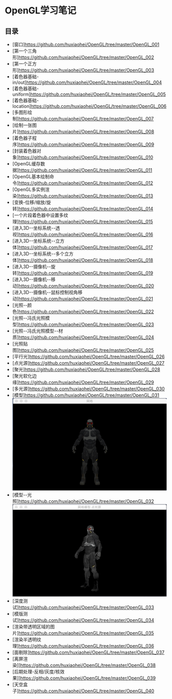 # OpenGL学习笔记

## 目录

* [窗口]<https://github.com/huxiaohei/OpenGL/tree/master/OpenGL_001>
* [第一个三角形]<https://github.com/huxiaohei/OpenGL/tree/master/OpenGL_002>
* [第一个正方形]<https://github.com/huxiaohei/OpenGL/tree/master/OpenGL_003>
* [着色器基础-in/out]<https://github.com/huxiaohei/OpenGL/tree/master/OpenGL_004>
* [着色器基础-uniform]<https://github.com/huxiaohei/OpenGL/tree/master/OpenGL_005>
* [着色器基础-location]<https://github.com/huxiaohei/OpenGL/tree/master/OpenGL_006>
* [多图形绘制]<https://github.com/huxiaohei/OpenGL/tree/master/OpenGL_007>
* [绘制一张图片]<https://github.com/huxiaohei/OpenGL/tree/master/OpenGL_008>
* [着色器子程序]<https://github.com/huxiaohei/OpenGL/tree/master/OpenGL_009>
* [封装着色器对象]<https://github.com/huxiaohei/OpenGL/tree/master/OpenGL_010>
* [OpenGL缓存数据]<https://github.com/huxiaohei/OpenGL/tree/master/OpenGL_011>
* [OpenGL基本绘制命令]<https://github.com/huxiaohei/OpenGL/tree/master/OpenGL_012>
* [OpenGL多实例渲染]<https://github.com/huxiaohei/OpenGL/tree/master/OpenGL_013>
* [变换-位移/缩放/旋转]<https://github.com/huxiaohei/OpenGL/tree/master/OpenGL_014>
* [一个片段着色器中设置多纹理]<https://github.com/huxiaohei/OpenGL/tree/master/OpenGL_015>
* [进入3D--坐标系统--透视]<https://github.com/huxiaohei/OpenGL/tree/master/OpenGL_016>
* [进入3D--坐标系统--立方体]<https://github.com/huxiaohei/OpenGL/tree/master/OpenGL_017>
* [进入3D--坐标系统--多个立方体]<https://github.com/huxiaohei/OpenGL/tree/master/OpenGL_018>
* [进入3D--摄像机--旋转]<https://github.com/huxiaohei/OpenGL/tree/master/OpenGL_019>
* [进入3D--摄像机--移动]<https://github.com/huxiaohei/OpenGL/tree/master/OpenGL_020>
* [进入3D--摄像机--鼠标控制视角移动]<https://github.com/huxiaohei/OpenGL/tree/master/OpenGL_021>
* [光照--颜色]<https://github.com/huxiaohei/OpenGL/tree/master/OpenGL_022>
* [光照--冯氏光照模型]<https://github.com/huxiaohei/OpenGL/tree/master/OpenGL_023>
* [光照--冯氏光照模型--材质]<https://github.com/huxiaohei/OpenGL/tree/master/OpenGL_024>
* [光照贴图]<https://github.com/huxiaohei/OpenGL/tree/master/OpenGL_025>
* [平行光]<https://github.com/huxiaohei/OpenGL/tree/master/OpenGL_026>
* [点光源]<https://github.com/huxiaohei/OpenGL/tree/master/OpenGL_027>
* [聚光]<https://github.com/huxiaohei/OpenGL/tree/master/OpenGL_028>
* [聚光软化边缘]<https://github.com/huxiaohei/OpenGL/tree/master/OpenGL_029>
* [多光源]<https://github.com/huxiaohei/OpenGL/tree/master/OpenGL_030>
* [模型]<https://github.com/huxiaohei/OpenGL/tree/master/OpenGL_031>
    ![效果](./assets/031.png)
* [模型--光照]<https://github.com/huxiaohei/OpenGL/tree/master/OpenGL_032>
    ![效果](./assets/032.gif)
* [深度测试]<https://github.com/huxiaohei/OpenGL/tree/master/OpenGL_033>
* [模版测试]<https://github.com/huxiaohei/OpenGL/tree/master/OpenGL_034>
* [渲染带透明区域的图片]<https://github.com/huxiaohei/OpenGL/tree/master/OpenGL_035>
* [渲染半透明纹理]<https://github.com/huxiaohei/OpenGL/tree/master/OpenGL_036>
* [面剔除]<https://github.com/huxiaohei/OpenGL/tree/master/OpenGL_037>
* [离屏渲染]]<https://github.com/huxiaohei/OpenGL/tree/master/OpenGL_038>
* [后期处理-反相/灰度/核效果]]<https://github.com/huxiaohei/OpenGL/tree/master/OpenGL_039>
* [天空盒子]<https://github.com/huxiaohei/OpenGL/tree/master/OpenGL_040>
